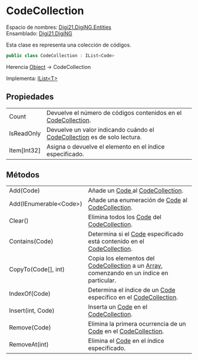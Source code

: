 # CodeCollection

Espacio de nombres: [Digi21.DigiNG.Entities](./)  
Ensamblado: [Digi21.DigiNG](../)

Esta clase es representa una colección de códigos.

```csharp
public class CodeCollection : IList<Code>
```

Herencia [Object](https://docs.microsoft.com/en-us/dotnet/api/system.object?view=net-5.0) → CodeCollection

Implementa: [IList&lt;T&gt;](https://docs.microsoft.com/en-us/dotnet/api/system.collections.generic.ilist-1?view=net-5.0)

## Propiedades

|  |  |
| :--- | :--- |
| Count | Devuelve el número de códigos contenidos en el [CodeCollection](codecollection.md). |
| IsReadOnly | Devuelve un valor indicando cuándo el [CodeCollection](codecollection.md) es de solo lectura. |
| Item\[Int32\] | Asigna o devuelve el elemento en el índice especificado. |

## Métodos

|  |  |
| :--- | :--- |
| Add\(Code\) | Añade un [Code ](code/)al [CodeCollection](codecollection.md). |
| Add\(IEnumerable&lt;Code&gt;\) | Añade una enumeración de [Code](code/) al [CodeCollection](codecollection.md). |
| Clear\(\) | Elimina todos los [Code](code/) del [CodeCollection](codecollection.md). |
| Contains\(Code\) | Determina si el [Code](code/) especificado está contenido en el [CodeCollection](codecollection.md). |
| CopyTo\(Code\[\], int\) | Copia los elementos del [CodeCollection](codecollection.md) a un [Array](https://docs.microsoft.com/en-us/dotnet/api/system.array?view=net-5.0), comenzando en un índice en particular. |
| IndexOf\(Code\) | Determina el índice de un [Code](code/) específico en el [CodeCollection](codecollection.md). |
| Insert\(int, Code\) | Inserta un [Code](code/) en el [CodeCollection](codecollection.md). |
| Remove\(Code\) | Elimina la primera ocurrencia de un [Code](code/) en el [CodeCollection](codecollection.md). |
| RemoveAt\(int\) | Elimina el [Code](code/) en el índice especificado. |

## 

